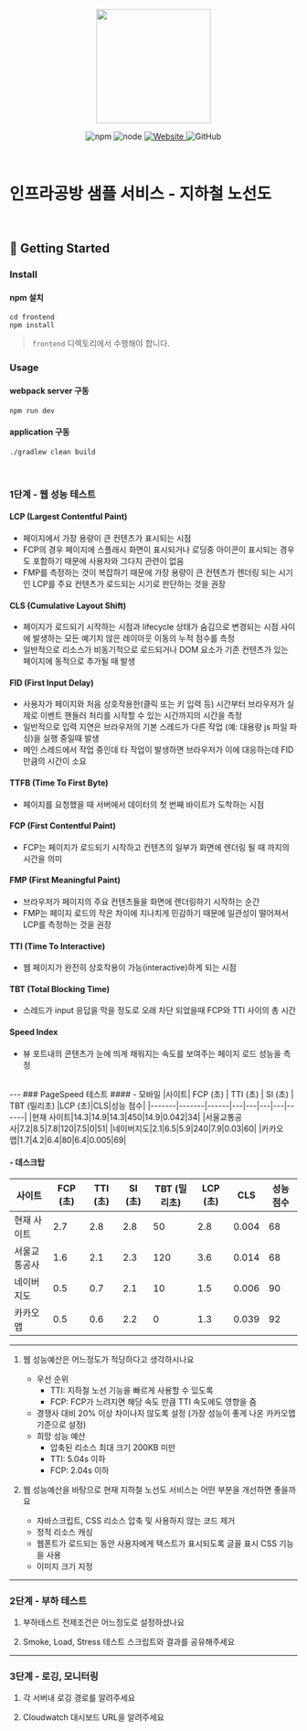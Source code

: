<p align="center">
    <img width="200px;" src="https://raw.githubusercontent.com/woowacourse/atdd-subway-admin-frontend/master/images/main_logo.png"/>
</p>
<p align="center">
  <img alt="npm" src="https://img.shields.io/badge/npm-%3E%3D%205.5.0-blue">
  <img alt="node" src="https://img.shields.io/badge/node-%3E%3D%209.3.0-blue">
  <a href="https://edu.nextstep.camp/c/R89PYi5H" alt="nextstep atdd">
    <img alt="Website" src="https://img.shields.io/website?url=https%3A%2F%2Fedu.nextstep.camp%2Fc%2FR89PYi5H">
  </a>
  <img alt="GitHub" src="https://img.shields.io/github/license/next-step/atdd-subway-service">
</p>

<br>

# 인프라공방 샘플 서비스 - 지하철 노선도

<br>

## 🚀 Getting Started

### Install
#### npm 설치
```
cd frontend
npm install
```
> `frontend` 디렉토리에서 수행해야 합니다.

### Usage
#### webpack server 구동
```
npm run dev
```
#### application 구동
```
./gradlew clean build
```
<br>


### 1단계 - 웹 성능 테스트
#### LCP (Largest Contentful Paint)
- 페이지에서 가장 용량이 큰 컨텐츠가 표시되는 시점
- FCP의 경우 페이지에 스플래시 화면이 표시되거나 로딩중 아이콘이 표시되는 경우도 포함하기 때문에 사용자와 그다지 관련이 없음
- FMP를 측정하는 것이 복잡하기 때문에 가장 용량이 큰 컨텐츠가 렌더링 되는 시기인 LCP를 주요 컨텐츠가 로드되는 시기로 판단하는 것을 권장
#### CLS (Cumulative Layout Shift)
- 페이지가 로드되기 시작하는 시점과 lifecycle 상태가 숨김으로 변경되는 시점 사이에 발생하는 모든 예기치 않은 레이아웃 이동의 누적 점수를 측정
- 일반적으로 리소스가 비동기적으로 로드되거나 DOM 요소가 기존 컨텐츠가 있는 페이지에 동적으로 추가될 때 발생
#### FID (First Input Delay)
- 사용자가 페이지와 처음 상호작용한(클릭 또는 키 입력 등) 시간부터 브라우저가 실제로 이벤트 핸들러 처리를 시작할 수 있는 시간까지의 시간을 측정
- 일반적으로 입력 지연은 브라우저의 기본 스레드가 다른 작업 (예: 대용량 js 파일 파싱)을 실행 중일때 발생
- 메인 스레드에서 작업 중인데 타 작업이 발생하면 브라우저가 이에 대응하는데 FID만큼의 시간이 소요
#### TTFB (Time To First Byte)
- 페이지를 요청했을 때 서버에서 데이터의 첫 번째 바이트가 도착하는 시점
#### FCP (First Contentful Paint)
- FCP는 페이지가 로드되기 시작하고 컨텐츠의 일부가 화면에 렌더링 될 때 까지의 시간을 의미
#### FMP (First Meaningful Paint)
- 브라우저가 페이지의 주요 컨텐츠들을 화면에 렌더링하기 시작하는 순간
- FMP는 페이지 로드의 작은 차이에 지나치게 민감하기 때문에 일관성이 떨어져서 LCP를 측정하는 것을 권장
#### TTI (Time To Interactive)
- 웹 페이지가 완전히 상호작용이 가능(interactive)하게 되는 시점
#### TBT (Total Blocking Time)
- 스레드가 input 응답을 막을 정도로 오래 차단 되었을때 FCP와 TTI 사이의 총 시간
#### Speed Index
- 뷰 포트내의 콘텐츠가 눈에 띄게 채워지는 속도를 보여주는 페이지 로드 성능을 측정
<br>
---
### PageSpeed 테스트
#### - 모바일
|사이트| FCP (초) | TTI (초) | SI (초) | TBT (밀리초) |LCP (초)|CLS|성능 점수|
|-------|-------|------|---|---|---|---|------|
|현재 사이트|14.3|14.9|14.3|450|14.9|0.042|34|
|서울교통공사|7.2|8.5|7.8|120|7.5|0|51|
|네이버지도|2.1|6.5|5.9|240|7.9|0.03|60|
|카카오맵|1.7|4.2|6.4|80|6.4|0.005|69|

#### - 데스크탑
|사이트| FCP (초) | TTI (초) | SI (초) |TBT (밀리초)|LCP (초)|CLS|성능 점수|
|-------|-------|------|---|---|---|---|------|
|현재 사이트 |2.7|2.8|2.8|50|2.8|0.004|68|
|서울교통공사|1.6|2.1|2.3|120|3.6|0.014|68|
|네이버지도|0.5|0.7|2.1|10|1.5|0.006|90|
|카카오맵|0.5|0.6|2.2|0|1.3|0.039|92|

---
1. 웹 성능예산은 어느정도가 적당하다고 생각하시나요 
   - 우선 순위 
     - TTI: 지하철 노선 기능을 빠르게 사용할 수 있도록
     - FCP: FCP가 느려지면 해당 속도 만큼 TTI 속도에도 영향을 줌
   - 경쟁사 대비 20% 이상 차이나지 않도록 설정 (가장 성능이 좋게 나온 카카오맵 기준으로 설정)
   - 희망 성능 예산
     - 압축된 리소스 최대 크기 200KB 미만
     - TTI: 5.04s 이하
     - FCP: 2.04s 이하
     

2. 웹 성능예산을 바탕으로 현재 지하철 노선도 서비스는 어떤 부분을 개선하면 좋을까요
   - 자바스크립트, CSS 리소스 압축 및 사용하지 않는 코드 제거
   - 정적 리소스 캐싱
   - 웹폰트가 로드되는 동안 사용자에게 텍스트가 표시되도록 글꼴 표시 CSS 기능을 사용
   - 이미지 크기 지정

---

### 2단계 - 부하 테스트 
1. 부하테스트 전제조건은 어느정도로 설정하셨나요

2. Smoke, Load, Stress 테스트 스크립트와 결과를 공유해주세요

---

### 3단계 - 로깅, 모니터링
1. 각 서버내 로깅 경로를 알려주세요

2. Cloudwatch 대시보드 URL을 알려주세요
